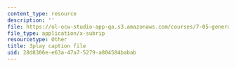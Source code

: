 ```yaml
---
content_type: resource
description: ''
file: https://ol-ocw-studio-app-qa.s3.amazonaws.com/courses/7-05-general-biochemistry-spring-2020/28d8306ee63a47a75279a804584babab_Z2ScgFh81Dc.srt
file_type: application/x-subrip
resourcetype: Other
title: 3play caption file
uid: 28d8306e-e63a-47a7-5279-a804584babab
---
```


